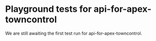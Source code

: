 # Playground tests for api-for-apex-towncontrol
We are still awaiting the first test run for api-for-apex-towncontrol.
